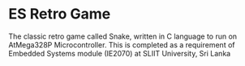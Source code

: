 # ES Retro Game

The classic retro game called Snake, written in C language to run on AtMega328P Microcontroller.
This is completed as a requirement of Embedded Systems module (IE2070) at SLIIT University, Sri Lanka
